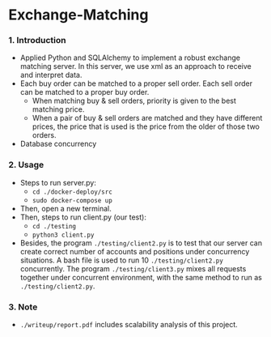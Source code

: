 # Exchange-Matching

### 1. Introduction
- Applied Python and SQLAlchemy to implement a robust exchange matching server. In this server, we use xml as an approach to receive and interpret data.
- Each buy order can be matched to a proper sell order. Each sell order can be matched to a proper buy order.
  - When matching buy & sell orders, priority is given to the best matching price.
  - When a pair of buy & sell orders are matched and they have different prices, the price that is used is the price from the older of those two orders.
- Database concurrency

### 2. Usage
- Steps to run server.py:
  - `cd ./docker-deploy/src`
  - `sudo docker-compose up`
- Then, open a new terminal.
- Then, steps to run client.py (our test):
  - `cd ./testing`
  - `python3 client.py`
- Besides, the program `./testing/client2.py` is to test that our server can create correct number of accounts and positions under concurrency situations. A bash file is used to run 10 `./testing/client2.py` concurrently. The program `./testing/client3.py` mixes all requests together under concurrent environment, with the same method to run as `./testing/client2.py`.

### 3. Note
- `./writeup/report.pdf` includes scalability analysis of this project.
